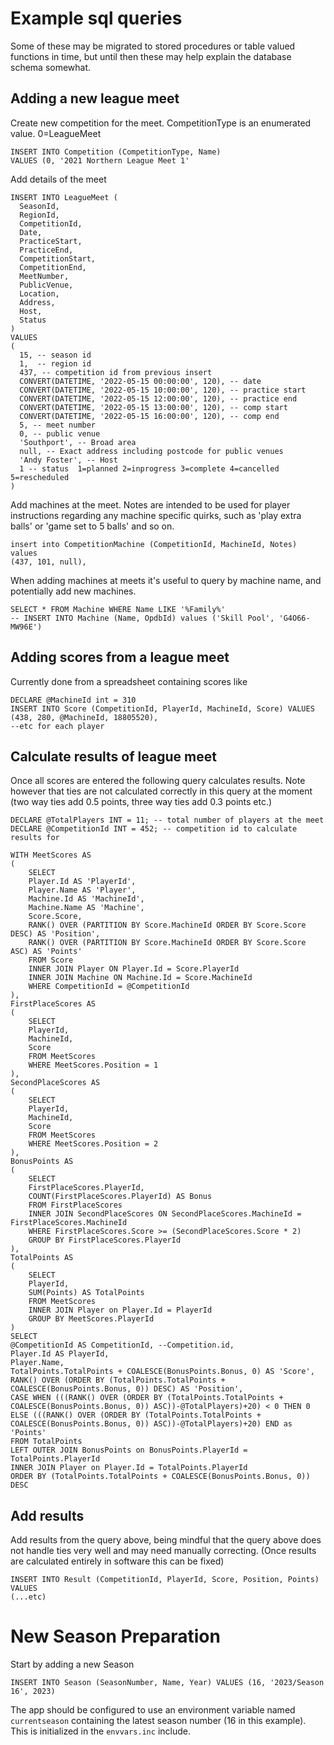 # Example sql queries

Some of these may be migrated to stored procedures or table valued functions in time, but until then these may help explain the database schema somewhat.


## Adding a new league meet

Create new competition for the meet.  CompetitionType is an enumerated value. 0=LeagueMeet

```
INSERT INTO Competition (CompetitionType, Name)
VALUES (0, '2021 Northern League Meet 1'
```

Add details of the meet

```
INSERT INTO LeagueMeet (
  SeasonId, 
  RegionId, 
  CompetitionId, 
  Date,   
  PracticeStart, 
  PracticeEnd, 
  CompetitionStart, 
  CompetitionEnd, 
  MeetNumber, 
  PublicVenue, 
  Location, 
  Address,
  Host, 
  Status
)
VALUES
(
  15, -- season id
  1,  -- region id
  437, -- competition id from previous insert
  CONVERT(DATETIME, '2022-05-15 00:00:00', 120), -- date
  CONVERT(DATETIME, '2022-05-15 10:00:00', 120), -- practice start
  CONVERT(DATETIME, '2022-05-15 12:00:00', 120), -- practice end
  CONVERT(DATETIME, '2022-05-15 13:00:00', 120), -- comp start
  CONVERT(DATETIME, '2022-05-15 16:00:00', 120), -- comp end
  5, -- meet number
  0, -- public venue
  'Southport', -- Broad area
  null, -- Exact address including postcode for public venues
  'Andy Foster', -- Host
  1 -- status  1=planned 2=inprogress 3=complete 4=cancelled 5=rescheduled
) 
```

Add machines at the meet. Notes are intended to be used for player instructions regarding any machine specific quirks, such as 'play extra balls' or 'game set to 5 balls' and so on.

```
insert into CompetitionMachine (CompetitionId, MachineId, Notes) values
(437, 101, null),
```

When adding machines at meets it's useful to query by machine name, and potentially add new machines.

```
SELECT * FROM Machine WHERE Name LIKE '%Family%'
-- INSERT INTO Machine (Name, OpdbId) values ('Skill Pool', 'G4O66-MW96E')
```

## Adding scores from a league meet

Currently done from a spreadsheet containing scores like

```
DECLARE @MachineId int = 310
INSERT INTO Score (CompetitionId, PlayerId, MachineId, Score) VALUES 
(438, 280, @MachineId, 18805520), 
--etc for each player
```

## Calculate results of league meet

Once all scores are entered the following query calculates results. Note however that ties are not calculated correctly in this query at the moment (two way ties add 0.5 points, three way ties add 0.3 points etc.)

```
DECLARE @TotalPlayers INT = 11; -- total number of players at the meet
DECLARE @CompetitionId INT = 452; -- competition id to calculate results for

WITH MeetScores AS
(
	SELECT
	Player.Id AS 'PlayerId',
	Player.Name AS 'Player',
	Machine.Id AS 'MachineId',
	Machine.Name AS 'Machine',
	Score.Score,
	RANK() OVER (PARTITION BY Score.MachineId ORDER BY Score.Score DESC) AS 'Position',
	RANK() OVER (PARTITION BY Score.MachineId ORDER BY Score.Score ASC) AS 'Points'
	FROM Score
	INNER JOIN Player ON Player.Id = Score.PlayerId
	INNER JOIN Machine ON Machine.Id = Score.MachineId
	WHERE CompetitionId = @CompetitionId
),
FirstPlaceScores AS
(
	SELECT
	PlayerId,
	MachineId,
	Score
	FROM MeetScores
	WHERE MeetScores.Position = 1
),
SecondPlaceScores AS
(
	SELECT
	PlayerId,
	MachineId,
	Score
	FROM MeetScores
	WHERE MeetScores.Position = 2
),
BonusPoints AS
(
	SELECT
	FirstPlaceScores.PlayerId,
	COUNT(FirstPlaceScores.PlayerId) AS Bonus
	FROM FirstPlaceScores
	INNER JOIN SecondPlaceScores ON SecondPlaceScores.MachineId = FirstPlaceScores.MachineId
	WHERE FirstPlaceScores.Score >= (SecondPlaceScores.Score * 2)
	GROUP BY FirstPlaceScores.PlayerId
),
TotalPoints AS
(
	SELECT
	PlayerId,
	SUM(Points) AS TotalPoints
	FROM MeetScores
	INNER JOIN Player on Player.Id = PlayerId
	GROUP BY MeetScores.PlayerId
)
SELECT
@CompetitionId AS CompetitionId, --Competition.id,
Player.Id AS PlayerId,
Player.Name,
TotalPoints.TotalPoints + COALESCE(BonusPoints.Bonus, 0) AS 'Score',
RANK() OVER (ORDER BY (TotalPoints.TotalPoints + COALESCE(BonusPoints.Bonus, 0)) DESC) AS 'Position',
CASE WHEN (((RANK() OVER (ORDER BY (TotalPoints.TotalPoints + COALESCE(BonusPoints.Bonus, 0)) ASC))-@TotalPlayers)+20) < 0 THEN 0 ELSE (((RANK() OVER (ORDER BY (TotalPoints.TotalPoints + COALESCE(BonusPoints.Bonus, 0)) ASC))-@TotalPlayers)+20) END as 'Points'
FROM TotalPoints
LEFT OUTER JOIN BonusPoints on BonusPoints.PlayerId = TotalPoints.PlayerId
INNER JOIN Player on Player.Id = TotalPoints.PlayerId
ORDER BY (TotalPoints.TotalPoints + COALESCE(BonusPoints.Bonus, 0)) DESC
```

## Add results
Add results from the query above, being mindful that the query above does not handle ties very well and may need manually correcting. (Once results are calculated entirely in software this can be fixed)
```
INSERT INTO Result (CompetitionId, PlayerId, Score, Position, Points) VALUES
(...etc)
```


# New Season Preparation

Start by adding a new Season  
```
INSERT INTO Season (SeasonNumber, Name, Year) VALUES (16, '2023/Season 16', 2023)
```
The app should be configured to use an environment variable named `currentseason` containing the latest season number (16 in this example). This is initialized in the `envvars.inc` include.

